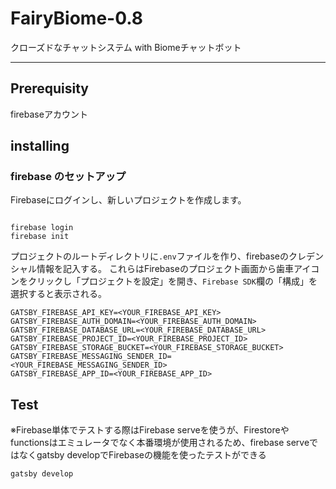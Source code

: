 # FairyBiome-0.8

 クローズドなチャットシステム with Biomeチャットボット

----

## Prerequisity

firebaseアカウント

## installing

### firebase のセットアップ

Firebaseにログインし、新しいプロジェクトを作成します。

```

firebase login
firebase init
```

プロジェクトのルートディレクトリに`.env`ファイルを作り、firebaseのクレデンシャル情報を記入する。
これらはFirebaseのプロジェクト画面から歯車アイコンをクリックし「プロジェクトを設定」を開き、`Firebase SDK`欄の「構成」を選択すると表示される。

```
GATSBY_FIREBASE_API_KEY=<YOUR_FIREBASE_API_KEY>
GATSBY_FIREBASE_AUTH_DOMAIN=<YOUR_FIREBASE_AUTH_DOMAIN>
GATSBY_FIREBASE_DATABASE_URL=<YOUR_FIREBASE_DATABASE_URL>
GATSBY_FIREBASE_PROJECT_ID=<YOUR_FIREBASE_PROJECT_ID>
GATSBY_FIREBASE_STORAGE_BUCKET=<YOUR_FIREBASE_STORAGE_BUCKET>
GATSBY_FIREBASE_MESSAGING_SENDER_ID=<YOUR_FIREBASE_MESSAGING_SENDER_ID>
GATSBY_FIREBASE_APP_ID=<YOUR_FIREBASE_APP_ID>
```

## Test

※Firebase単体でテストする際はFirebase serveを使うが、Firestoreやfunctionsはエミュレータでなく本番環境が使用されるため、firebase serveではなくgatsby developでFirebaseの機能を使ったテストができる
```
gatsby develop
```
